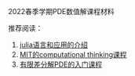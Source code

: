 2022春季学期PDE数值解课程材料

推荐阅读：
1. [julia语言和应用的介绍](https://github.com/johnnychen94/Julia_and_its_applications)
2. [MIT的computational thinking课程](https://computationalthinking.mit.edu/Spring21/)
3. [有限差分解PDE的入门课程](https://github.com/aquaULB/solving_pde_mooc)

